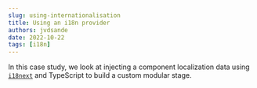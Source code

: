 ```yaml
---
slug: using-internationalisation
title: Using an i18n provider
authors: jvdsande
date: 2022-10-22
tags: [i18n]
---
```


In this case study, we look at injecting a component localization data using [`i18next`](https://www.i18next.com/)
and TypeScript to build a custom modular stage.
